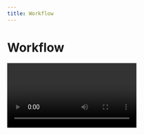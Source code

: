 ```yaml
---
title: Workflow
---
```

# Workflow

<Video url="https://www.youtube.com/embed/LG5LXUXTNVQ" placeholder/>

Click the puppy dog icon to export and compress to MP4. That's about it. 

## Options

<Screenshot 
    url="/anubis/AnubisPanel-1.1.jpg" 
    alt="Anubis" 
    right
    width="289px" />
    
Customize how files are exported and handled.

    
### File name

This field updates automatically to reflect the comp, timeline or sequence name. Overwrite the output file name by entering text. 

#### Naming tokens
New in v1.1, [Naming Tokens](naming-tokens) are a powerful way to generate dynamic file and folder names for each render. The `[ v ]` dropdown will present a list of common tokens to insert into the file name field.

::: tip File name incrementing
To avoid overwriting files, each additional file exported with an existing file name will have an incrementing number appended to the end of the file. 
:::


### Export path
With no folder selected, Anubis will ask where to save files on each export.

Click to set a folder path for Anubis to export to each time. 

### Relative path from Ae project (After Effects only)
<Screenshot 
    url="/anubis/RelativeSwitch.gif" 
    alt="Relative render path" 
    right
    width="230px" />

Within After Effects, the **Export path** may be switched between rendering to a defined folder path, or relative to the current After Effects project file. This is a valuable workflow for projects that utilize a consistent folder structure. 

#### Relative to the project folder

- A relative path of `./` would export to `/ProjectFolder/Ae/` –the same location as the `CurrentProject.aep` file
- A relative path of `../Exports/From-Ae/` would export to `/ProjectFolder/Exports/From-Ae/`

Imagine you have a project folder that looks like this:

```
├── 📂 ProjectFolder
│   ├── 📂 Ae
│   │   └── CurrentProject.aep
│   ├── 📂 Assets
│   ├── 📂 Docs
│   ├── 📂 Exports
│   │   ├── From-Ae
│   │   │   └── CurrentProject.mp4
```



#### What is this `./` stuff?

This might be completely new and that's ok. This is a short-hand for how computers view folders and their relation to one another. This is how Anubis knows how many folders to go up and over to save files.

```bash
/   = System root directory
./  = Current (AEP project folder) directory 
../ = Parent of current (AEP project folder) directory
../../ = Two directories up
```

<br />

### Output module (After Effects only)
`Ps`/`An`/`Pr` will output an high quality MOV or AVI by default but `Ae` uses the render queue to define the file type exported. Select a high quality codec like **Lossless** or **ProRes**.

See [Color Accuracy](./color-accuracy) for more about output modules.

Click <span style="font-size:1.7em">`⟳`</span> to reload the available **Output Module** and **Render Settings**.

### Render settings (After Effects only)
This defaults to Best Settings, but some projects require custom settings. Pixel art might benefit from **Draft Settings**.

### Background render (After Effects only)
New in v1.1, enabling this option will allow you to continue working in Ae while files render in the background. 

The process:
- The active comp (or multiple selected comps in the project panel) will be added to the render queue
- The `.aep` file will be saved
- The background render system will be launched and progress will be displayed at the bottom of the Anubis panel
- Upon completion, Anubis will compress the file(s) with the defined settings


### MP4 quality
Compression may be set to `Low`, `Med`, or `High`. These settings define the quality and file size. Select one or all of the settings to output multiple quality files.

Disabling this checkbox will export the larger sized video file without compressing an MP4.  

::: tip Custom quality settings (advanced)
We think the default values have been tuned pretty well, but it is possible to set custom values for each of the presets if you are cool with a little bit of nerd work.

See [Custom quality](./custom-quality) for the process.
:::

### Resize
New in v1.1, it is now possible to resize the compressed MP4 to a certain pixel width. This is common for embedding video files on a webpage at a consistent resolution or when file size is a consideration for sharing with others.

The height will scale proportionally to the width so only one dimension is necessary.

### Delete original render file
Before compressing, there will be a large video file generated. With this option enabled, the high-quality source file will be deleted from disk after compressing the MP4.

Disable this option to keep both the MP4 and source video files.

### Open render folder
Enabling this checkbox will open the output folder in **Finder** or **File Explorer** to make finding your file easier. Don't feel bad if you lose your files too. 


## Send to app


New in v1.1, it is also possible to render/compress then automatically import the new file into one of the other supported Adobe apps (After Effects, Photoshop, Animate, Premiere). 

<div style="display:flex">
<Screenshot 
    url="/anubis/icon/Anubis-Ae.svg" 
    alt="Send to Ae" 
    toolbar />
<Screenshot 
    url="/anubis/icon/Anubis-Ps.svg" 
    alt="Send to Ps" 
    toolbar />
<Screenshot 
    url="/anubis/icon/Anubis-An.svg" 
    alt="Send to An" 
    toolbar />
<Screenshot 
    url="/anubis/icon/Anubis-Pr.svg" 
    alt="Send to Pr" 
    toolbar />
</div>
<br />


Click one of the buttons available buttons to export and compress using the above settings, then Anubis will:
- Open the app you are sending to (if it isn't already open)
- Import the new file into the open project
  - It will create a new project if one isn't open in Ae, Ps, An
  - If a project isn't open in Premiere it will stop here. There are too many project settings to define to automate this process. 
- Add the file to the current timeline

::: tip Alpha channel support
From After Effects, it is possible to [disable MP4 compression](#mp4-quality) and render a full-resolution video file with an embedded alpha channel (using Animation, ProRes 4444, etc). With **Send to App** it is possible to import this render into Premiere and Photoshop. 

Note: Animate does not support these higher quality video files and requires MP4s.
:::


## Export range
The range of an exported video may be defined by setting the work area of timeline in After Effects, Photoshop and Premiere. 

### After Effects
<Screenshot 
    url="/anubis/ExportRange-Ae.jpg" 
    alt="ExportRange-Ae" />

### Photoshop
<Screenshot 
    url="/anubis/ExportRange-Ps.jpg" 
    alt="ExportRange-Ps" />


### Premiere
<Screenshot 
    url="/anubis/ExportRange-Pr.jpg" 
    alt="ExportRange-Pr" />


### Animate

While Animate has a loop range to set the  playback area, these points are not visible to 3rd party developers. To select a range smaller than the full Animate timeline, select frames directly and the first and last frames will set the start and end of the export. 

<Screenshot 
    url="/anubis/ExportRange-An.jpg" 
    alt="ExportRange-An" />


## Drag and drop

<Screenshot 
    url="/anubis/Anubis-DragDrop.gif" 
    alt="Drop files" 
    left
    width="350px" />

Drag and drop files into the Anubis panel to recompressing video files or gifs using the Anubis compressor. 

New files will be created at the origin file path. The enabled compression settings within the panel will be used but 

<br />
